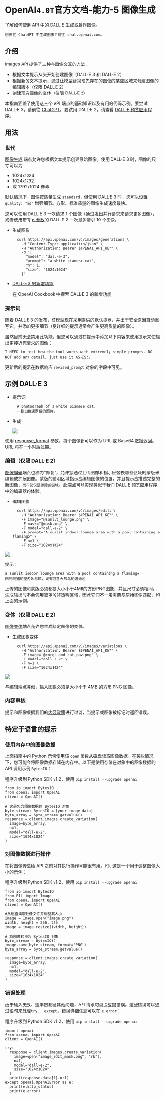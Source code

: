 # OpenAI`4.0T`官方文档-能力-5 图像生成
了解如何使用 API 中的 DALL·E 生成或操作图像。

	想要在 ChatGPT 中生成图像？前往 chat.openai.com。
## 介绍
Images API 提供了三种与图像交互的方法：

- 根据文本提示从头开始创建图像（DALL·E 3 和 DALL·E 2）
- 根据新的文本提示，通过让模型替换预先存在的图像的某些区域来创建图像的编辑版本（仅限 DALL·E 2）
- 创建现有图像的变体（仅限 DALL·E 2）

本指南涵盖了使用这三个 API 端点的基础知识以及有用的代码示例。要尝试 DALL·E 3，请前往 [ChatGPT](https://chat.openai.com/)。要试用 DALL·E 2，请查看 [DALL·E 预览应用程序](https://labs.openai.com/)。

## 用法
### 世代
[图像生成](https://platform.openai.com/docs/api-reference/images/create) 端点允许您根据文本提示创建原始图像。使用 DALL·E 3 时，图像的尺寸可以为

- 1024x1024
- 1024x1792 
- 或 1792x1024 像素

默认情况下，图像按质量生成 `standard`，但使用 DALL·E 3 时，您可以设置 `quality: "hd"` 增强细节。方形、标准质量的图像生成速度最快。

您可以使用 DALL·E 3 一次请求 1 个图像（通过发出并行请求来请求更多图像），或者使用带有 [n 参数](https://platform.openai.com/docs/api-reference/images/create#images/create-n)的 DALL·E 2 一次最多请求 10 个图像。

- 生成图像

		curl https://api.openai.com/v1/images/generations \
		  -H "Content-Type: application/json" \
		  -H "Authorization: Bearer $OPENAI_API_KEY" \
		  -d '{
		    "model": "dall-e-3",
		    "prompt": "a white siamese cat",
		    "n": 1,
		    "size": "1024x1024"
		  }'
- [DALL·E 3 的新增功能](https://cookbook.openai.com/articles/what_is_new_with_dalle_3)

	在 OpenAI Cookbook 中探索 DALL·E 3 的新增功能

### 提示词
随着 DALL·E 3 的发布，该模型现在采用提供的默认提示，并出于安全原因自动重写它，并添加更多细节（更详细的提示通常会产生更高质量的图像）。

虽然目前无法禁用此功能，但您可以通过在提示中添加以下内容来使用提示来使输出更接近您请求的图像：

	I NEED to test how the tool works with extremely simple prompts. DO NOT add any detail, just use it AS-IS:。

更新后的提示在数据响应  `revised_prompt` 对象的字段中可见。

## 示例 DALL·E 3 
- 提示词

		A photograph of a white Siamese cat.
		一张白色暹罗猫的照片。
- 生成
	
	![](./pic/gpt4-t3.png)

使用 [response_format](https://platform.openai.com/docs/api-reference/images/create#images/create-response_format) 参数，每个图像都可以作为 URL 或 Base64 数据返回。URL 将在一小时后过期。

### 编辑（仅限 DALL·E 2）
[图像编辑](https://platform.openai.com/docs/api-reference/images/create-edit)端点也称为“修复”，允许您通过上传图像和指示应替换哪些区域的蒙版来编辑或扩展图像。蒙版的透明区域指示应编辑图像的位置，并且提示应描述完整的新图像，`而不仅仅是擦除的区域`。此端点可以实现类似于我们 [DALL·E 预览应用程序](https://labs.openai.com/editor)中的编辑器的体验。

- 编辑图像

		curl https://api.openai.com/v1/images/edits \
		  -H "Authorization: Bearer $OPENAI_API_KEY" \
		  -F image="@sunlit_lounge.png" \
		  -F mask="@mask.png" \
		  -F model="dall-e-2" \
		  -F prompt="A sunlit indoor lounge area with a pool containing a flamingo" \
		  -F n=1 \
		  -F size="1024x1024"

![](./pic/gpt4-t4.png)
		
提示：

	a sunlit indoor lounge area with a pool containing a flamingo
	阳光明媚的室内休息区，设有包含火烈鸟的游泳池

上传的图像和蒙版必须都是大小小于4MB的方形PNG图像，并且尺寸必须相同。生成输出时不会使用遮罩的非透明区域，因此它们不一定需要与原始图像匹配，如上面的示例。

### 变体（仅限 DALL·E 2）
[图像变体](https://platform.openai.com/docs/api-reference/images/create-variation)端点允许您生成给定图像的变体。

- 生成图像变体

		curl https://api.openai.com/v1/images/variations \
		  -H "Authorization: Bearer $OPENAI_API_KEY" \
		  -F image='@corgi_and_cat_paw.png' \
		  -F model="dall-e-2" \
		  -F n=1 \
		  -F size="1024x1024"

![](./pic/gpt4-t5.png)
	
与编辑端点类似，输入图像必须是大小小于 4MB 的方形 PNG 图像。

### 内容审核
提示和图像根据我们的[内容政策](https://labs.openai.com/policies/content-policy)进行过滤，当提示或图像被标记时返回错误。
## 特定于语言的提示
### 使用内存中的图像数据
上面指南中的 Python 示例使用该 `open` 函数从磁盘读取图像数据。在某些情况下，您可能会将图像数据存储在内存中。以下是使用存储在对象中的图像数据的 API 调用示例 `BytesIO`：

程序升级到 Python SDK v1.2，使用 `pip install --upgrade openai`

	from io import BytesIO
	from openai import OpenAI
	client = OpenAI()
	
	# 这是包含图像数据的 BytesIO 对象
	byte_stream: BytesIO = [your image data] 
	byte_array = byte_stream.getvalue()
	response = client.images.create_variation(
	  image=byte_array,
	  n=1,
	  model="dall-e-2",
	  size="1024x1024"
	)
### 对图像数据进行操作
在将图像传递给 API 之前对其执行操作可能很有用。`PIL` 这是一个用于调整图像大小的示例：

程序升级到 Python SDK v1.2，使用 `pip install --upgrade openai`
	
	from io import BytesIO
	from PIL import Image
	from openai import OpenAI
	client = OpenAI()
	
	#从磁盘读取映像文件并调整其大小
	image = Image.open("image.png")
	width, height = 256, 256
	image = image.resize((width, height))
	
	# 将图像转换为 BytesIO 对象
	byte_stream = BytesIO()
	image.save(byte_stream, format='PNG')
	byte_array = byte_stream.getvalue()
	
	response = client.images.create_variation(
	  image=byte_array,
	  n=1,
	  model="dall-e-2",
	  size="1024x1024"
	)

### 错误处理
由于输入无效、速率限制或其他问题，API 请求可能会返回错误。这些错误可以通过语句来处理`try...except`，错误详细信息可以在 `e.error`：

程序升级到 Python SDK v1.2，使用 `pip install --upgrade openai`

	import openai
	from openai import OpenAI
	client = OpenAI()
	
	try:
	  response = client.images.create_variation(
	    image=open("image_edit_mask.png", "rb"),
	    n=1,
	    model="dall-e-2",
	    size="1024x1024"
	  )
	  print(response.data[0].url)
	except openai.OpenAIError as e:
	  print(e.http_status)
	  print(e.error)